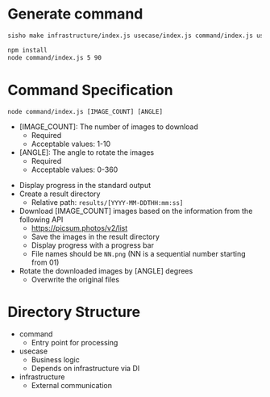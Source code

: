 # Generate command

```bash
sisho make infrastructure/index.js usecase/index.js command/index.js usecase/index.spec.js -a
```

```bash
npm install
node command/index.js 5 90
```

# Command Specification

```
node command/index.js [IMAGE_COUNT] [ANGLE]
```

* [IMAGE_COUNT]: The number of images to download
  * Required
  * Acceptable values: 1-10
* [ANGLE]: The angle to rotate the images
  * Required
  * Acceptable values: 0-360
- Display progress in the standard output
- Create a result directory
  - Relative path: `results/[YYYY-MM-DDTHH:mm:ss]`
- Download [IMAGE_COUNT] images based on the information from the following API
  - https://picsum.photos/v2/list
  - Save the images in the result directory
  - Display progress with a progress bar
  - File names should be `NN.png` (NN is a sequential number starting from 01)
- Rotate the downloaded images by [ANGLE] degrees
  - Overwrite the original files

# Directory Structure

* command
  * Entry point for processing
* usecase
  * Business logic
  * Depends on infrastructure via DI
* infrastructure
  * External communication